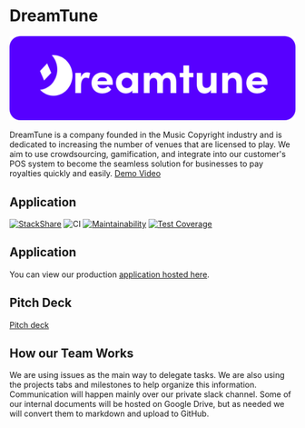 
# DreamTune

![Dreamtune Logo](./Reverse-527.png)

DreamTune is a company founded in the Music Copyright industry and is dedicated to increasing the number of venues that are licensed to play. We aim to use crowdsourcing, gamification, and integrate into our customer's POS system to become the seamless solution for businesses to pay royalties quickly and easily. [Demo Video](https://drive.google.com/drive/u/0/folders/1BdKA-Ltrz7zCSLbTkAVe-CuxQRkCO79t)

## Application
[![StackShare](http://img.shields.io/badge/tech-stack-0690fa.svg?style=flat)](https://stackshare.io/dcsil/dreamtune)
![CI](https://github.com/dcsil/dream-team/workflows/ReactAppCI/badge.svg)
[![Maintainability](https://api.codeclimate.com/v1/badges/7f87a22ae67adec9e7aa/maintainability)](https://codeclimate.com/repos/5e52ed5d4c82bf01780003db/maintainability)
[![Test Coverage](https://api.codeclimate.com/v1/badges/7f87a22ae67adec9e7aa/test_coverage)](https://codeclimate.com/repos/5e52ed5d4c82bf01780003db/test_coverage)

## Application
You can view our production [application hosted here](https://dreamtune-cdf8a.web.app/auth/login). 

## Pitch Deck 
[Pitch deck](https://drive.google.com/file/d/1Wbz_FDDKTtcKv7nEGxSch6jucVOUv0dn/view?usp=sharing)

## How our Team Works
We are using issues as the main way to delegate tasks. We are also using the projects tabs and milestones to help organize this information. Communication will happen mainly over our private slack channel. Some of our internal documents will be hosted on Google Drive, but as needed we will convert them to markdown and upload to GitHub. 


